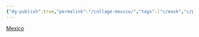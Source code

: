 ```yaml
---
{"dg-publish":true,"permalink":"/collage-mexico/","tags":["c/mask","c/pattern","c/red","c/flat-background","c/pyramid","c/sun","c/maya","c/yellow","c/Y","c/mexico","c/trip"],"created":"2024-01-02T07:50:12.905-05:00","updated":"2024-01-02T20:26:31.245-05:00"}
---
```



[Mexico](https://www.instagram.com/p/B5vwXLqh1bc/)
